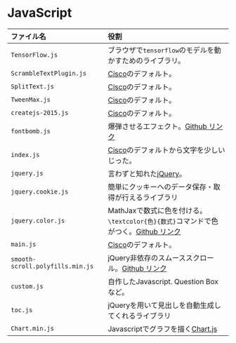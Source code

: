 # JavaScript

|ファイル名|役割|
|:--|:--|
|`TensorFlow.js`|ブラウザで`tensorflow`のモデルを動かすためのライブラリ。|
|`ScrambleTextPlugin.js`|[Cisco](https://www.cisco.com/c/m/en_us/solutions/enterprise-networks/digital-network-architecture/dna-mobility-infographic.html)のデフォルト。|
|`SplitText.js`|[Cisco](https://www.cisco.com/c/m/en_us/solutions/enterprise-networks/digital-network-architecture/dna-mobility-infographic.html)のデフォルト。|
|`TweenMax.js`|[Cisco](https://www.cisco.com/c/m/en_us/solutions/enterprise-networks/digital-network-architecture/dna-mobility-infographic.html)のデフォルト。|
|`createjs-2015.js`|[Cisco](https://www.cisco.com/c/m/en_us/solutions/enterprise-networks/digital-network-architecture/dna-mobility-infographic.html)のデフォルト。|
|`fontbomb.js`|爆弾させるエフェクト。[Github リンク](https://github.com/plehoux/fontBomb)|
|`index.js`|[Cisco](https://www.cisco.com/c/m/en_us/solutions/enterprise-networks/digital-network-architecture/dna-mobility-infographic.html)のデフォルトから文字を少しいじった。|
|`jquery.js`|言わずと知れた[jQuery](https://jquery.com/)。|
|`jquery.cookie.js`|簡単にクッキーへのデータ保存・取得が行えるライブラリ|
|`jquery.color.js`|MathJaxで数式に色を付ける。`\textcolor{色}{数式}`コマンドで色がつく。[Github リンク](https://github.com/jquery/jquery-color)|
|`main.js`|[Cisco](https://www.cisco.com/c/m/en_us/solutions/enterprise-networks/digital-network-architecture/dna-mobility-infographic.html)のデフォルト。|
|`smooth-scroll.polyfills.min.js`|jQuery非依存のスムーススクロール。[Github リンク](https://github.com/cferdinandi/smooth-scroll)|
|`custom.js`|自作したJavascript. Question Boxなど。|
|`toc.js`|jQueryを用いて見出しを自動生成してくれるライブラリ|
|`Chart.min.js`|Javascriptでグラフを描く[Chart.js](https://www.chartjs.org/docs/latest/)|